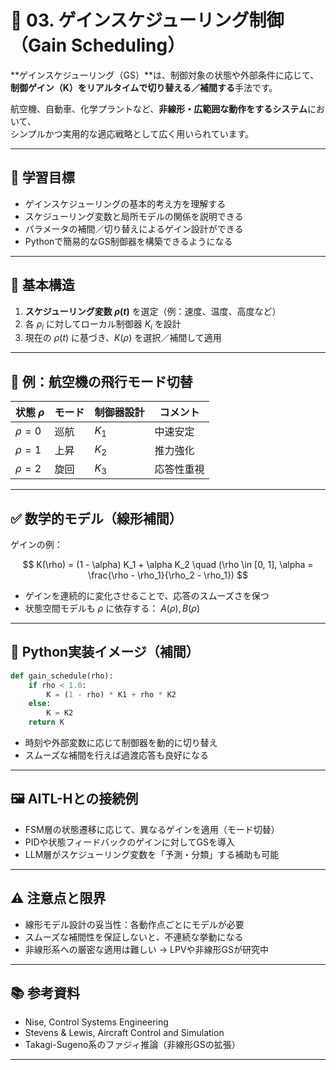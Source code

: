 # 🔀 03. ゲインスケジューリング制御（Gain Scheduling）

**ゲインスケジューリング（GS）**は、制御対象の状態や外部条件に応じて、  
**制御ゲイン（K）をリアルタイムで切り替える／補間する**手法です。

航空機、自動車、化学プラントなど、**非線形・広範囲な動作をするシステム**において、  
シンプルかつ実用的な適応戦略として広く用いられています。

---

## 🎯 学習目標

- ゲインスケジューリングの基本的考え方を理解する  
- スケジューリング変数と局所モデルの関係を説明できる  
- パラメータの補間／切り替えによるゲイン設計ができる  
- Pythonで簡易的なGS制御器を構築できるようになる

---

## 🔧 基本構造

1. **スケジューリング変数 $\rho(t)$** を選定（例：速度、温度、高度など）  
2. 各 $\rho_i$ に対してローカル制御器 $K_i$ を設計  
3. 現在の $\rho(t)$ に基づき、$K(\rho)$ を選択／補間して適用

---

## 📘 例：航空機の飛行モード切替

| 状態 $\rho$ | モード      | 制御器設計 | コメント |
|-------------|-------------|-------------|----------|
| $\rho = 0$  | 巡航       | $K_1$       | 中速安定 |
| $\rho = 1$  | 上昇       | $K_2$       | 推力強化 |
| $\rho = 2$  | 旋回       | $K_3$       | 応答性重視 |

---

## ✅ 数学的モデル（線形補間）

ゲインの例：

$$
K(\rho) = (1 - \alpha) K_1 + \alpha K_2 \quad (\rho \in [0, 1], \alpha = \frac{\rho - \rho_1}{\rho_2 - \rho_1})
$$

- ゲインを連続的に変化させることで、応答のスムーズさを保つ  
- 状態空間モデルも $\rho$ に依存する： $A(\rho), B(\rho)$

---

## 🧪 Python実装イメージ（補間）

```python
def gain_schedule(rho):
    if rho < 1.0:
        K = (1 - rho) * K1 + rho * K2
    else:
        K = K2
    return K
```

- 時刻や外部変数に応じて制御器を動的に切り替え
- スムーズな補間を行えば過渡応答も良好になる

---

## 🖼️ AITL-Hとの接続例
- FSM層の状態遷移に応じて、異なるゲインを適用（モード切替）
- PIDや状態フィードバックのゲインに対してGSを導入
- LLM層がスケジューリング変数を「予測・分類」する補助も可能

---

## ⚠️ 注意点と限界
- 線形モデル設計の妥当性：各動作点ごとにモデルが必要
- スムーズな補間性を保証しないと、不連続な挙動になる
- 非線形系への厳密な適用は難しい → LPVや非線形GSが研究中

---

## 📚 参考資料
- Nise, Control Systems Engineering
- Stevens & Lewis, Aircraft Control and Simulation
- Takagi-Sugeno系のファジィ推論（非線形GSの拡張）

---

